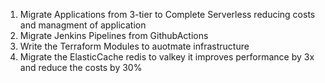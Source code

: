1. Migrate Applications from 3-tier to Complete Serverless reducing costs and managment of application
2. Migrate Jenkins Pipelines from GithubActions
3. Write the Terraform Modules to auotmate infrastructure
4. Migrate the ElasticCache redis to valkey it improves performance by 3x and reduce the costs by 30%